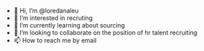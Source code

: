 - 👋 Hi, I’m @loredanaleu
- 👀 I’m interested in recruting
- 🌱 I’m currently learning about sourcing
- 💞️ I’m looking to collaborate on the position of hr talent recruiting
- 📫 How to reach me by email

<!---
loredanaleu/loredanaleu is a ✨ special ✨ repository because its `README.md` (this file) appears on your GitHub profile.
You can click the Preview link to take a look at your changes.
--->
